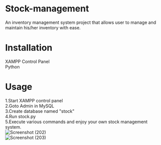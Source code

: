 # Stock-management
An inventory management system project that allows user to manage and maintain his/her inventory with ease. <br/>
# Installation
XAMPP Control Panel <br/>
Python <br/>
# Usage <br/>
1.Start XAMPP control panel <br/>
2.Goto Admin in MySQL <br/>
3.Create database named "stock" <br/>
4.Run stock.py <br/>
5.Execute various commands and enjoy your own stock management system. <br/>
![Screenshot (202)](https://user-images.githubusercontent.com/100368425/232439475-fa388070-ed0e-44fa-b033-1f85b89561ac.png) <br/>
![Screenshot (203)](https://user-images.githubusercontent.com/100368425/232439543-65f7640f-e5c8-4f6d-bab4-d452f43d0bf6.png) 
